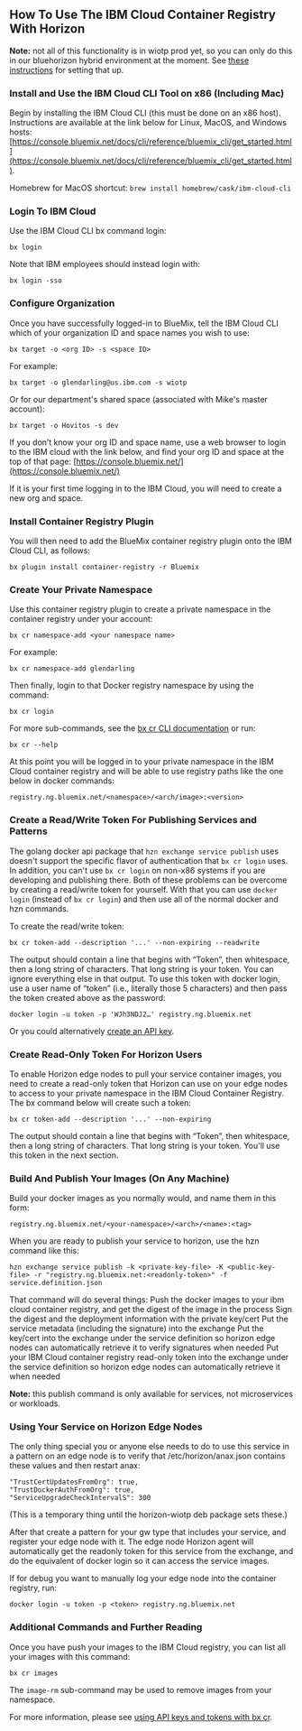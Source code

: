 ## How To Use The IBM Cloud Container Registry With Horizon

**Note:** not all of this functionality is in wiotp prod yet, so you can only do this in our bluehorizon hybrid environment at the moment. See [these instructions](https://docs.google.com/document/d/1_dIH79AKo_ngzbW9teE_x0sRfc8wpfikBqHugQQjKME/edit#heading=h.e9qakpsaxtok) for setting that up.

### Install and Use the IBM Cloud CLI Tool on x86 (Including Mac)
Begin by installing the IBM Cloud CLI (this must be done on an x86 host).  Instructions are available at the link below for Linux, MacOS, and Windows hosts: [https://console.bluemix.net/docs/cli/reference/bluemix_cli/get_started.html](https://console.bluemix.net/docs/cli/reference/bluemix_cli/get_started.html).

Homebrew for MacOS shortcut:
   `brew install homebrew/cask/ibm-cloud-cli`

### Login To IBM Cloud
Use the IBM Cloud CLI bx command login:

   `bx login`
	
Note that IBM employees should instead login with:

   `bx login -sso`

### Configure Organization
Once you have successfully logged-in to BlueMix, tell the IBM Cloud CLI which of your organization ID and space names you wish to use:

   `bx target -o <org ID> -s <space ID>`
	
For example:

   `bx target -o glendarling@us.ibm.com -s wiotp`
	
Or for our department's shared space (associated with Mike's master account):

   `bx target -o Hovitos -s dev`

If you don’t know your org ID and space name, use a web browser to login to the IBM cloud with the link below, and find your org ID and space at the top of that page:
	[https://console.bluemix.net/](https://console.bluemix.net/)

If it is your first time logging in to the IBM Cloud, you will need to create a new org and space.

### Install Container Registry Plugin
You will then need to add the BlueMix container registry plugin onto the IBM Cloud CLI, as follows:

   `bx plugin install container-registry -r Bluemix`
	
### Create Your Private Namespace
Use this container registry plugin to create a private namespace in the container registry under your account:

   `bx cr namespace-add <your namespace name>`
	
For example:

   `bx cr namespace-add glendarling`
	
Then finally, login to that Docker registry namespace by using the command:

   `bx cr login`

For more sub-commands, see the [bx cr CLI documentation](https://console.bluemix.net/docs/services/Registry/registry_cli.html) or run:

   `bx cr --help`

At this point you will be logged in to your private namespace in the IBM Cloud container registry and will be able to use registry paths like the one below in docker commands:

   `registry.ng.bluemix.net/<namespace>/<arch/image>:<version>`

### Create a Read/Write Token For Publishing Services and Patterns
The golang docker api package that `hzn exchange service publish` uses doesn't support the specific flavor of authentication that `bx cr login` uses. In addition, you can't use `bx cr login` on non-x86 systems if you are developing and publishing there. Both of these problems can be overcome by creating a read/write token for yourself. With that you can use `docker login` (instead of `bx cr login`) and then use all of the normal docker and hzn commands.

To create the read/write token:

   `bx cr token-add --description '...' --non-expiring --readwrite`
	
The output should contain a line that begins with “Token”, then whitespace, then a long string of characters.  That long string is your token.  You can ignore everything else in that output.  To use this token with docker login, use a user name of “token” (i.e., literally those 5 characters) and then pass the token created above as the password:

   `docker login -u token -p 'WJh3NDJ2…' registry.ng.bluemix.net`
	

Or you could alternatively [create an API key](https://console.bluemix.net/docs/services/Registry/registry_tokens.html#registry_access).

### Create Read-Only Token For Horizon Users
To enable Horizon edge nodes to pull your service container images, you need to create a read-only token that Horizon can use on your edge nodes to access to your private namespace in the IBM Cloud Container Registry.  The bx command below will create such a token:

   `bx cr token-add --description '...' --non-expiring`

The output should contain a line that begins with “Token”, then whitespace, then a long string of characters.  That long string is your token.  You'll use this token in the next section.

### Build And Publish Your Images (On Any Machine)
Build your docker images as you normally would, and name them in this form:

   `registry.ng.bluemix.net/<your-namespace>/<arch>/<name>:<tag>`
	
When you are ready to publish your service to horizon, use the hzn command like this:

   `hzn exchange service publish -k <private-key-file> -K <public-key-file> -r "registry.ng.bluemix.net:<readonly-token>" -f service.definition.json`

That command will do several things:
Push the docker images to your ibm cloud container registry, and get the digest of the image in the process
Sign the digest and the deployment information with the private key/cert
Put the service metadata (including the signature) into the exchange
Put the key/cert into the exchange under the service definition so horizon edge nodes can automatically retrieve it to verify signatures when needed
Put your IBM Cloud container registry read-only token into the exchange under the service definition so horizon edge nodes can automatically retrieve it when needed

**Note:** this publish command is only available for services, not microservices or workloads.

### Using Your Service on Horizon Edge Nodes
The only thing special you or anyone else needs to do to use this service in a pattern on an edge node is to verify that /etc/horizon/anax.json contains these values and then restart anax:

```
"TrustCertUpdatesFromOrg": true,
"TrustDockerAuthFromOrg": true,
"ServiceUpgradeCheckIntervalS": 300
```
    
(This is a temporary thing until the horizon-wiotp deb package sets these.)

After that create a pattern for your gw type that includes your service, and register your edge node with it. The edge node Horizon agent will automatically get the readonly token for this service from the exchange, and do the equivalent of docker login so it can access the service images.

If for debug you want to manually log your edge node into the container registry, run:

   `docker login -u token -p <token> registry.ng.bluemix.net`

### Additional Commands and Further Reading
Once you have push your images to the IBM Cloud registry, you can list all your images with this command:

   `bx cr images`
	
The `image-rm` sub-command may be used to remove images from your namespace.

For more information, please see [using API keys and tokens with bx cr](https://console.bluemix.net/docs/services/Registry/registry_tokens.html#registry_access).

